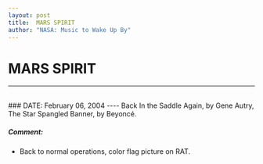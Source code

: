 ```yaml
---
layout: post
title:  MARS SPIRIT
author: "NASA: Music to Wake Up By"
---
```


# MARS SPIRIT
----
<br/>
### DATE: February 06, 2004
----
Back In the Saddle Again, by Gene Autry,
The Star Spangled Banner, by Beyoncé.

##### Comment:
* Back to normal operations, color flag picture on RAT.

